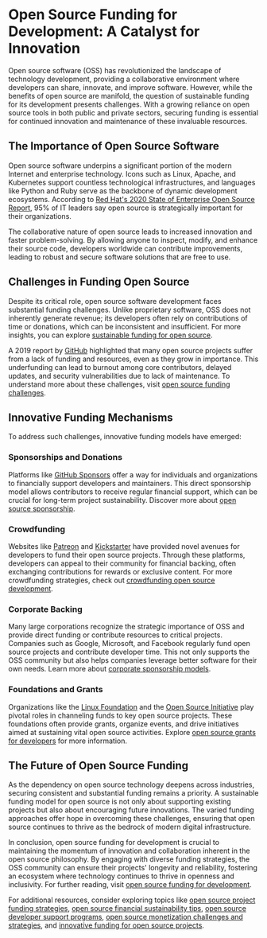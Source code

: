 # Open Source Funding for Development: A Catalyst for Innovation

Open source software (OSS) has revolutionized the landscape of technology development, providing a collaborative environment where developers can share, innovate, and improve software. However, while the benefits of open source are manifold, the question of sustainable funding for its development presents challenges. With a growing reliance on open source tools in both public and private sectors, securing funding is essential for continued innovation and maintenance of these invaluable resources.

## The Importance of Open Source Software

Open source software underpins a significant portion of the modern Internet and enterprise technology. Icons such as Linux, Apache, and Kubernetes support countless technological infrastructures, and languages like Python and Ruby serve as the backbone of dynamic development ecosystems. According to [Red Hat's 2020 State of Enterprise Open Source Report](https://www.redhat.com/en/resources/state-of-enterprise-open-source-report), 95% of IT leaders say open source is strategically important for their organizations.

The collaborative nature of open source leads to increased innovation and faster problem-solving. By allowing anyone to inspect, modify, and enhance their source code, developers worldwide can contribute improvements, leading to robust and secure software solutions that are free to use.

## Challenges in Funding Open Source

Despite its critical role, open source software development faces substantial funding challenges. Unlike proprietary software, OSS does not inherently generate revenue; its developers often rely on contributions of time or donations, which can be inconsistent and insufficient. For more insights, you can explore [sustainable funding for open source](https://www.license-token.com/wiki/sustainable-funding-for-open-source).

A 2019 report by [GitHub](https://octoverse.github.com/) highlighted that many open source projects suffer from a lack of funding and resources, even as they grow in importance. This underfunding can lead to burnout among core contributors, delayed updates, and security vulnerabilities due to lack of maintenance. To understand more about these challenges, visit [open source funding challenges](https://www.license-token.com/wiki/open-source-funding-challenges).

## Innovative Funding Mechanisms

To address such challenges, innovative funding models have emerged:

### Sponsorships and Donations

Platforms like [GitHub Sponsors](https://github.com/sponsors) offer a way for individuals and organizations to financially support developers and maintainers. This direct sponsorship model allows contributors to receive regular financial support, which can be crucial for long-term project sustainability. Discover more about [open source sponsorship](https://www.license-token.com/wiki/open-source-sponsorship).

### Crowdfunding

Websites like [Patreon](https://www.patreon.com/) and [Kickstarter](https://www.kickstarter.com/) have provided novel avenues for developers to fund their open source projects. Through these platforms, developers can appeal to their community for financial backing, often exchanging contributions for rewards or exclusive content. For more crowdfunding strategies, check out [crowdfunding open source development](https://www.license-token.com/wiki/crowdfunding-open-source-development).

### Corporate Backing

Many large corporations recognize the strategic importance of OSS and provide direct funding or contribute resources to critical projects. Companies such as Google, Microsoft, and Facebook regularly fund open source projects and contribute developer time. This not only supports the OSS community but also helps companies leverage better software for their own needs. Learn more about [corporate sponsorship models](https://www.license-token.com/wiki/corporate-sponsorship-models).

### Foundations and Grants

Organizations like the [Linux Foundation](https://www.linuxfoundation.org/) and the [Open Source Initiative](https://opensource.org/) play pivotal roles in channeling funds to key open source projects. These foundations often provide grants, organize events, and drive initiatives aimed at sustaining vital open source activities. Explore [open source grants for developers](https://www.license-token.com/wiki/open-source-grants-for-developers) for more information.

## The Future of Open Source Funding

As the dependency on open source technology deepens across industries, securing consistent and substantial funding remains a priority. A sustainable funding model for open source is not only about supporting existing projects but also about encouraging future innovations. The varied funding approaches offer hope in overcoming these challenges, ensuring that open source continues to thrive as the bedrock of modern digital infrastructure.

In conclusion, open source funding for development is crucial to maintaining the momentum of innovation and collaboration inherent in the open source philosophy. By engaging with diverse funding strategies, the OSS community can ensure their projects' longevity and reliability, fostering an ecosystem where technology continues to thrive in openness and inclusivity. For further reading, visit [open source funding for development](https://www.license-token.com/wiki/open-source-funding-for-development).

For additional resources, consider exploring topics like [open source project funding strategies](https://www.license-token.com/wiki/open-source-project-funding-strategies), [open source financial sustainability tips](https://www.license-token.com/wiki/open-source-project-financial-sustainability-tips), [open source developer support programs](https://www.license-token.com/wiki/open-source-developer-support-programs), [open source monetization challenges and strategies](https://www.license-token.com/wiki/open-source-monetization-challenges-and-strategies), and [innovative funding for open source projects](https://www.license-token.com/wiki/innovative-funding-for-open-source-projects).